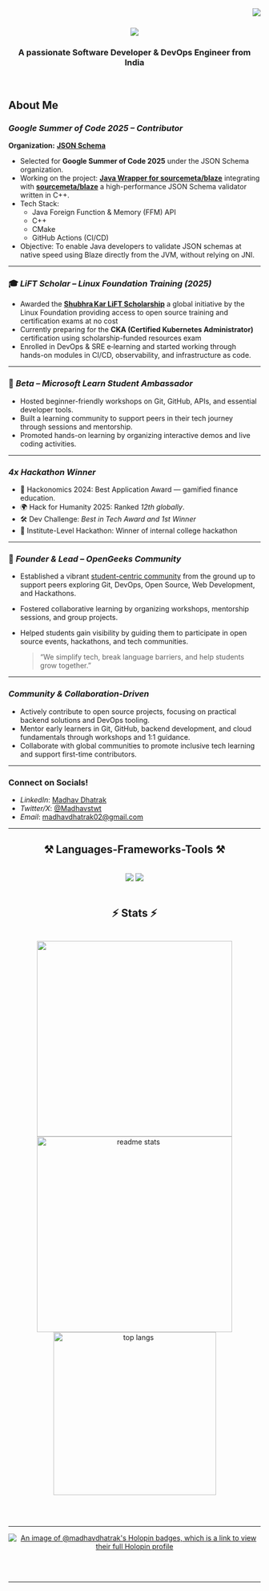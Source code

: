 <img align="right" src="https://visitor-badge.laobi.icu/badge?page_id=MadhavDhatrak.MadhavDhatrak" />

<h1 align="center">
    <img src="https://readme-typing-svg.herokuapp.com/?font=Righteous&size=35&center=true&vCenter=true&width=500&height=70&duration=4000&lines=Hi+There!+👋;+I'm+Madhav+Dhatrak!;" />
</h1>

<h3 align="center">A passionate Software Developer & DevOps Engineer from India </h3>

<br/>

## About Me

### *Google Summer of Code 2025 – Contributor*  
**Organization:** [**JSON Schema**](https://json-schema.org/)

- Selected for **Google Summer of Code 2025** under the JSON Schema organization.
- Working on the project: [**Java Wrapper for sourcemeta/blaze**](https://github.com/MadhavDhatrak/BlazeWrapper.git) integrating with [**sourcemeta/blaze**](https://github.com/sourcemeta/blaze.git) a high-performance JSON Schema validator written in C++.
- Tech Stack:
  - Java Foreign Function & Memory (FFM) API
  - C++
  - CMake
  - GitHub Actions (CI/CD)
- Objective: To enable Java developers to validate JSON schemas at native speed using Blaze directly from the JVM, without relying on JNI.

---

### 🎓 *LiFT Scholar – Linux Foundation Training (2025)*

- Awarded the [**Shubhra Kar LiFT Scholarship**](https://www.linuxfoundation.org/about/lift-scholarships) a global initiative by the Linux Foundation providing access to open source training and certification exams at no cost 
- Currently preparing for the **CKA (Certified Kubernetes Administrator)** certification using scholarship-funded resources exam
- Enrolled in DevOps & SRE e‑learning and started working through hands-on modules in CI/CD, observability, and infrastructure as code.


---
### 🌟 *Beta – Microsoft Learn Student Ambassador*
- Hosted beginner-friendly workshops on Git, GitHub, APIs, and essential developer tools.
- Built a learning community to support peers in their tech journey through sessions and mentorship.
- Promoted hands-on learning by organizing interactive demos and live coding activities.

---
### *4x Hackathon Winner*  
  - 🥇 Hackonomics 2024: Best Application Award — gamified finance education.  
  - 🌍 Hack for Humanity 2025: Ranked *12th globally*.  
  - 🛠 Dev Challenge: *Best in Tech Award and 1st Winner*  
  - 🏫 Institute-Level Hackathon: Winner of internal college hackathon
---
### 🚀 *Founder & Lead – OpenGeeks Community*

- Established a vibrant [student-centric community](https://www.linkedin.com/company/opengreek-community/) from the ground up to support peers exploring Git, DevOps, Open Source, Web Development, and Hackathons.
- Fostered collaborative learning by organizing workshops, mentorship sessions, and group projects.
- Helped students gain visibility by guiding them to participate in open source events, hackathons, and tech communities.

  > “We simplify tech, break language barriers, and help students grow together.”

---
### *Community & Collaboration-Driven*

- Actively contribute to open source projects, focusing on practical backend solutions and DevOps tooling.
- Mentor early learners in Git, GitHub, backend development, and cloud fundamentals through workshops and 1:1 guidance.
- Collaborate with global communities to promote inclusive tech learning and support first-time contributors.

---
### Connect on Socials!

- *LinkedIn*: [Madhav Dhatrak](https://linkedin.com/in/madhav-dhatrak-b52a601b1)
- *Twitter/X*: [@Madhavstwt](https://x.com/Madhavstwt)
- *Email*: [madhavdhatrak02@gmail.com](mailto:madhavdhatrak02@gmail.com)







 </div>


 <hr/>
 
<h2 align="center">⚒ Languages-Frameworks-Tools ⚒</h2>
<br/>
<div align="center">
    <img src="https://skillicons.dev/icons?i=c,cpp,java,golang,python,html,css,bootstrap,react,github,figma,tailwind,git," />
    <img src="https://skillicons.dev/icons?i=nodejs,javascript,typescript,express,firebase,mongodb,mysql,postgresql,linux,jenkins,docker,kubernetes," /><br>
</div>

<br/>



<h2 align="center">⚡ Stats ⚡</h2>
<br>
<div align=center>
  <img width=390 src="https://streak-stats.demolab.com/?user=madhavdhatrak&theme=react&border_radius=10."/>
  <img width=390 src="https://github-readme-stats.vercel.app/api?username=madhavdhatrak&count_private=true&show_icons=true&theme=react&rank_icon=github&border_radius=10" alt="readme stats" />
  <br/>
 <img width=325 align="center" src="https://github-readme-stats.vercel.app/api/top-langs/?username=madhavdhatrak&hide=HTML&langs_count=8&layout=compact&theme=react&border_radius=10&size_weight=0.5&count_weight=0.5&exclude_repo=github-readme-stats" alt="top langs" 
</div>

<br/><br/>

<hr/>

[![An image of @madhavdhatrak's Holopin badges, which is a link to view their full Holopin profile](https://holopin.me/madhavdhatrak)](https://holopin.io/@madhavdhatrak)

<br/><br/>

<hr/>

<br/>

